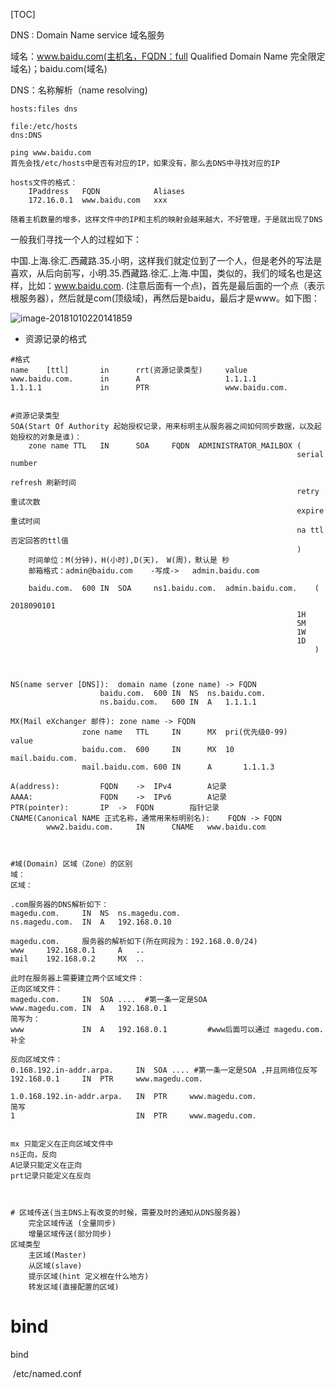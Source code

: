 [TOC]



DNS : Domain Name service 域名服务

域名：www.baidu.com(主机名，FQDN：full Qualified Domain Name 完全限定域名)；baidu.com(域名)

DNS：名称解析（name resolving)



```
hosts:files dns

file:/etc/hosts
dns:DNS

ping www.baidu.com
首先会找/etc/hosts中是否有对应的IP，如果没有，那么去DNS中寻找对应的IP

hosts文件的格式：
	IPaddress 	FQDN			Aliases
	172.16.0.1	www.baidu.com	xxx
	
随着主机数量的增多，这样文件中的IP和主机的映射会越来越大，不好管理，于是就出现了DNS
```



一般我们寻找一个人的过程如下：

中国.上海.徐汇.西藏路.35.小明，这样我们就定位到了一个人，但是老外的写法是喜欢，从后向前写，小明.35.西藏路.徐汇.上海.中国，类似的，我们的域名也是这样，比如：www.baidu.com. (注意后面有一个点)，首先是最后面的一个点（表示根服务器），然后就是com(顶级域)，再然后是baidu，最后才是www。如下图：

![image-20181010220141859](/Users/chenyansong/Documents/note/images/linux/dns/dns-1.png)



* 资源记录的格式

```
#格式
name 	[ttl]		in 		rrt(资源记录类型)		value
www.baidu.com.		in		A					1.1.1.1
1.1.1.1				in		PTR					www.baidu.com.


#资源记录类型
SOA(Start Of Authority 起始授权记录，用来标明主从服务器之间如何同步数据，以及起始授权的对象是谁)：
	zone name TTL	IN		SOA		FQDN  ADMINISTRATOR_MAILBOX	(
                                                                serial number
                                                                refresh	刷新时间
                                                                retry	重试次数
                                                                expire	重试时间
                                                                na ttl	否定回答的ttl值
                                                            	)
	时间单位：M(分钟)，H(小时),D(天)， W(周)，默认是 秒
	邮箱格式：admin@baidu.com	-写成->	admin.baidu.com
    
    baidu.com.	600	IN	SOA		ns1.baidu.com.	admin.baidu.com.	(
    															2018090101
    															1H
    															5M
    															1W
    															1D
    																)
	
	
	
NS(name server [DNS]):	domain name (zone name) -> FQDN
					baidu.com.	600	IN	NS	ns.baidu.com.
					ns.baidu.com.	600	IN	A	1.1.1.1
					
MX(Mail eXchanger 邮件): zone name -> FQDN
				zone name 	TTL		IN		MX	pri(优先级0-99)		value
				baidu.com.	600		IN		MX	10			mail.baidu.com.
				mail.baidu.com.	600	IN		A		1.1.1.3
				
A(address):			FQDN	-> 	IPv4		A记录
AAAA:				FQDN	->	IPv6		A记录
PTR(pointer):		IP  -> 	FQDN		指针记录
CNAME(Canonical NAME 正式名称，通常用来标明别名):	FQDN -> FQDN 
		www2.baidu.com.		IN		CNAME	www.baidu.com



#域(Domain) 区域（Zone）的区别
域：
区域：

.com服务器的DNS解析如下：
magedu.com.		IN	NS	ns.magedu.com.
ns.magedu.com.	IN	A	192.168.0.10

magedu.com.		服务器的解析如下(所在网段为：192.168.0.0/24)
www		192.168.0.1		A	..
mail	192.168.0.2		MX	..

此时在服务器上需要建立两个区域文件：
正向区域文件：
magedu.com.		IN	SOA	....  #第一条一定是SOA
www.magedu.com.	IN	A	192.168.0.1	
简写为：
www				IN	A	192.168.0.1			#www后面可以通过 magedu.com. 补全

反向区域文件：
0.168.192.in-addr.arpa.		IN	SOA	.... #第一条一定是SOA ,并且网络位反写
192.168.0.1		IN	PTR		www.magedu.com.

1.0.168.192.in-addr.arpa.	IN	PTR		www.magedu.com.
简写
1							IN	PTR		www.magedu.com.


mx 只能定义在正向区域文件中
ns正向，反向
A记录只能定义在正向
prt记录只能定义在反向



# 区域传送(当主DNS上有改变的时候，需要及时的通知从DNS服务器)
	完全区域传送 (全量同步)
	增量区域传送(部分同步)
区域类型
	主区域(Master)
	从区域(slave)
	提示区域(hint 定义根在什么地方)
	转发区域(直接配置的区域)

```



# bind

bind

​	/etc/named.conf